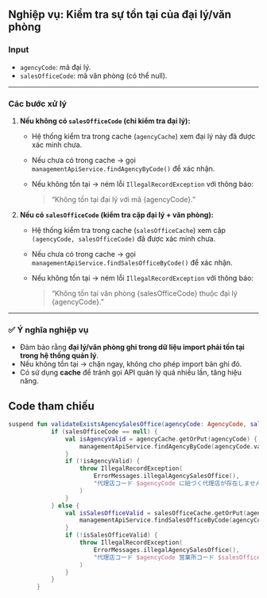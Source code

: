 ## Nghiệp vụ: Kiểm tra sự tồn tại của đại lý/văn phòng

### Input

* `agencyCode`: mã đại lý.
* `salesOfficeCode`: mã văn phòng (có thể null).

---

### Các bước xử lý

1. **Nếu không có `salesOfficeCode` (chỉ kiểm tra đại lý):**

    * Hệ thống kiểm tra trong cache (`agencyCache`) xem đại lý này đã được xác minh chưa.
    * Nếu chưa có trong cache → gọi `managementApiService.findAgencyByCode()` để xác nhận.
    * Nếu không tồn tại → ném lỗi `IllegalRecordException` với thông báo:

      > “Không tồn tại đại lý với mã {agencyCode}.”

2. **Nếu có `salesOfficeCode` (kiểm tra cặp đại lý + văn phòng):**

    * Hệ thống kiểm tra trong cache (`salesOfficeCache`) xem cặp `(agencyCode, salesOfficeCode)` đã được xác minh chưa.
    * Nếu chưa có trong cache → gọi `managementApiService.findSalesOfficeByCode()` để xác nhận.
    * Nếu không tồn tại → ném lỗi `IllegalRecordException` với thông báo:

      > “Không tồn tại văn phòng {salesOfficeCode} thuộc đại lý {agencyCode}.”

---

### ✅ Ý nghĩa nghiệp vụ

* Đảm bảo rằng **đại lý/văn phòng ghi trong dữ liệu import phải tồn tại trong hệ thống quản lý**.
* Nếu không tồn tại → chặn ngay, không cho phép import bản ghi đó.
* Có sử dụng **cache** để tránh gọi API quản lý quá nhiều lần, tăng hiệu năng.


## Code tham chiếu
```kotlin
suspend fun validateExistsAgencySalesOffice(agencyCode: AgencyCode, salesOfficeCode: SalesOfficeCode?) {
            if (salesOfficeCode == null) {
                val isAgencyValid = agencyCache.getOrPut(agencyCode) {
                    managementApiService.findAgencyByCode(agencyCode.value) != null
                }
                if (!isAgencyValid) {
                    throw IllegalRecordException(
                        ErrorMessages.illegalAgencySalesOffice(),
                        "代理店コード $agencyCode に紐づく代理店が存在しません。",
                    )
                }
            } else {
                val isSalesOfficeValid = salesOfficeCache.getOrPut(agencyCode to salesOfficeCode) {
                    managementApiService.findSalesOfficeByCode(agencyCode, salesOfficeCode) != null
                }
                if (!isSalesOfficeValid) {
                    throw IllegalRecordException(
                        ErrorMessages.illegalAgencySalesOffice(),
                        "代理店コード $agencyCode 営業所コード $salesOfficeCode の組み合わせが存在しません。",
                    )
                }
            }
        }
```